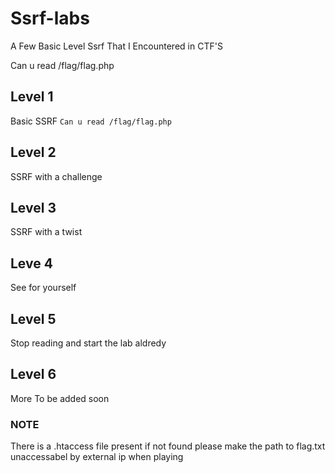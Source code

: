# Ssrf-labs

A Few Basic Level Ssrf That I Encountered in CTF'S

Can u read  /flag/flag.php

## Level 1
  Basic SSRF `Can u read /flag/flag.php`
## Level 2
  SSRF with a challenge
## Level 3
  SSRF with a twist
## Leve 4
  See for yourself
## Level 5 
   Stop reading and start the lab aldredy
## Level 6
 More To be added soon

### NOTE
There is a .htaccess file present if not found please make the path to flag.txt unaccessabel by external ip when playing
